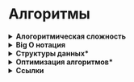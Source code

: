<h1>Алгоритмы</h1>

[//]: # (Алогоритмическая сложность todo: доработать)
<details><summary><b>Алогоритмическая сложность</b></summary><p>

- Вычислительная сложность (алгоритмическая сложность) - понятие, обозначающее функцию зависимости объема работы алгоритма от размера обрабатываемых данных.
- Пытается ответить на центральный вопрос разработки алгоритмов: как изменится время исполнения и объем занятой памяти в зависимости от размера входных данных?

<br></p>
</details>

[//]: # (Big O нотация todo: доработать)
<details><summary><b>Big O нотация</b></summary><p>

- `Big O нотация` — нужна для описания сложности алгоритмов.
- Это мера эффективности «в худшем случае», верхняя граница того, сколько времени потребуется для выполнения задачи, или сколько памяти для этого необходимо. Например, поиск элемента в несортированном списке имеет значение O(n).
- 
- Алгоритмы описывают с помощью двух характеристик — «времени» и «памяти».
- **Время**
  - Когда говорят о `Time Complexity` — речь идёт именно о количестве операций.
  - Проблема: секунды, минуты и часы — это не очень показательные единицы измерения. 
  - Кроме того, время работы алгоритма зависит от железа, на котором он выполняется, и других внешних факторов. 
  - Поэтому время считают не в секундах и часах, а в `количестве операций, которые алгоритм совершит`.
  - в О-нотации на операции с одной или двумя переменными вроде i++, a * b, a / 1024, max(a,b) уходит всего одна единица времени.
- **Память**
  - объём оперативной памяти, который потребуется алгоритму для работы. 
  - Потребление памяти обычно называется `Space Complexity` или просто `Space`, редко `Memory`.
  - Одна переменная — это одна ячейка памяти, а массив с тысячей ячеек — тысяча ячеек памяти.
  - Все ячейки считаются равноценными. Например, int a на 4 байта и double b на 8 байт имеют один вес.
  - `in-place` — алгоритмы, которые используют исходный массив как рабочее пространство. Они потребляют мало памяти и создают одиночные переменные — без копий исходного массива и промежуточных структур данных. 
  - `out-of-place` — алгоритмы, требующие дополнительной памяти, называют. 
  - Прежде чем использовать алгоритм, надо понять, хватит ли на него памяти, и если нет — поискать менее прожорливые альтернативы.
- 
- При расчёте Big O Notation используют **два правила**:
  - Константы откидываются. 
    - Нас интересует только часть формулы, которая зависит от размера входных данных. Проще говоря, это само число n, его степени, логарифмы, факториалы и экспоненты, где число находится в степени n.
  - Если в O есть сумма, нас интересует самое быстрорастущее слагаемое. 
    - Это называется асимптотической оценкой сложности
- 
- **Сценарии работы алгоритмов**
  - У каждого алгоритма есть худший, средний и лучший сценарии работы — в зависимости от того, насколько удачно выбраны входные данные. Часто их называют случаями.
  - `Худший случай `(worst case)
    - rогда входные данные требуют максимальных затрат времени и памяти.
  - `Лучший случай` (best case) 
    - полная противоположность worst case, самые удачные входные данные.
    - Правильно отсортированный массив, с которым алгоритму сортировки вообще ничего делать не нужно. В случае поиска — когда алгоритм находит нужный элемент с первого раза.
  - `Средний случай` (average case) 
    - между best case и worst case, но далеко не всегда понятно, где именно. 
    - Часто он совпадает с worst case 
    - всегда хуже best case, если best case не совпадает с worst case. Да, иногда они совпадают.
    - Как определяют средний случай? Считают статистически усреднённый результат: берут алгоритм, прокручивают его с разными данными, составляют сводку результатов и смотрят, вокруг какой функции распределились результаты. В общем, расчёт average case — дело сложное.
- 
- **Как определяют сложность алгоритмов?**
  - `На глаз`
  - `Амортизационный анализ` (разновидность "На глаз")
    - если на X «дешёвых» операций (например, с O(1)) приходится одна «дорогая» (например, с O(n)), то на большом количестве операций суммарная сложность получится неотличимой от O(1).
  - `Мастре-теорема`
    - широко исползуют для оценки сложности рекурсивных алгоритмов.
    - По сути, это набор правил по оценке сложности. Он учитывает, сколько новых ветвей рекурсии создаётся на каждом шаге и на сколько частей дробятся данные в каждом шаге рекурсии. Это если вкратце.
  - `Метод Монте-Карло`
    - применяют довольно редко — только если первые два применить невозможно. Особенно часто с его помощью описывают производительность систем, состоящих из множества алгоритмов.
    - Суть метода: берём алгоритм и гоняем его на случайных данных разного размера, замеряем время и память. Полученные измерения выкладываем на отдельные графики для памяти и времени. А затем автоматически вычисляется функция, которая лучше всего описывает полученное облако точек.
- 
- **Сложность поплулярных алгоритмов**
  - Линейный поиск - сравнивать значения одно за другим. Работает с любыми массивами. Сложность  O(n^2)
  - Бинарный поиск - упорядочить массив, потом открыть по середине и смотреть - нужно больше или меньше. Телефонный справочник.  работает только с отсортированныйми массивами, Сложность  O(n)
- 
- **Какие ещё есть оценки сложности нотаций**
  - `Big O` обозначает верхнюю границу сложности алгоритма. Это идеальный инструмент для поиска worst case.
  - `Big Omega` (которая пишется как подкова) обозначает нижнюю границу сложности, и её правильнее использовать для поиска best case.
  - `Big Theta` (пишется как О с чёрточкой) располагается между О и омегой и показывает точную функцию сложности алгоритма. С её помощью правильнее искать average case.
  - `Small o` и `Small omega` находятся по краям этой иерархии и используются в основном для сравнения алгоритмов между собой.

**Ссылки**
- [Habr - Big O](https://habr.com/ru/post/444594/)
- [Big O Notation: что это такое и как её посчитать](https://skillbox.ru/media/code/big-o-notation-chto-eto-takoe-i-kak-eye-poschitat/)
- [Proglib - Big O нотация: что это такое и почему ее обязательно нужно знать каждому программисту](https://proglib.io/p/big-o-notaciya-chto-eto-takoe-i-pochemu-ee-obyazatelno-nuzhno-znat-kazhdomu-programmistu-2022-02-17)

<br></p>
</details>

[//]: # (Структуры данных todo: доработать)
<details><summary><b>Структуры данных*</b></summary><p>

- `Стек` (Stack)
  - стопка тарелок
  - Last In First Out (LIFO) — последним вошел, первым вышел.
  - Массив в JS имеет атрибуты стека (но они умеют больше)
- `Очередь` (Queue)
  - First In First Out (FIFO) — первым вошел, первым вышел.
- `Связный список` (Linked List)
  - цепочечная структура данных, где каждый узел состоит из двух частей: данных узла и указателя на следующий узел/
  - в узле 1 ссылка на узел 2, а в нём на узел 3 и далее. Чтобы попасть в узел 3 надо найти узле 1, из него узел2 и только потом узел 3
  - в списках долго искать нужное произвольное значение
  - зато в списках быстро можно добавить/удалить значение в середине
- `Коллекция` (Set)
  - в отличии от массивов коллекция не допускает включения повторяющихся элементов и не содержит индексов.
  - т.е. нет индексво и каждая сущность встречается только 1 раз
- `Хеш-таблица` (Hash Table)
  - строится по принципу ключ-значение.
  - имеет hash function, преобразующую ключи в список номеров, которые используются как имена (значения) ключей. 
  - Одинаковые ключи должны возвращать одинаковые значения — в этом суть функции хэширования.
  - Из-за высокой скорости поиска значений по ключам, она используется в таких структурах, как Map, Dictionary и Object.
- `Дерево` (Tree)
  - нелинейная структура, в отличие от массива, стека и очереди. 
  - очень эффективно в части добавления и поиска элементов.
- `Нагруженное (префиксное) дерево` (Trie, читается как «try»)
  - разновидность поискового дерева. 
  - Данные в нем сохраняются последовательно (шаг за шагом) — каждый узел дерева представляет собой один шаг. 
  - Используется в словарях, поскольку существенно ускоряет поиск. Каждый узел дерева — буква алфавита, следование по ветке приводит к формированию слова. Оно также содержит «булевый индикатор» для определения того, что текущий узел является последней буквой.
- `Граф` (Graph)
  - также известный как сеть (Network), 
  - коллекция связанных между собой узлов. 
  - Бывает два вида графов — ориентированный и неориентированный, в зависимости от того, имеют ли ссылки направление. 
  - Графы могут быть представлены в виде списка или матрицы.

- **Ссылки** 
  - [Habr - 8 распространенных структур данных на примере JavaScript](https://habr.com/ru/post/497476/)


<br></p>
</details>

[//]: # (Оптимизация алгоритмов todo: доработать)
<details><summary><b>Оптимизация алгоритмов*</b></summary><p>

  - Вообще не очень понятно о чём речь.
  - Вероятно — выбор оптимального алгоритма под заадчу? 
  - Ну, например есть такая статья: [techrocks.ru - Оптимизация программного кода](https://techrocks.ru/2019/01/25/code-optimization-tips/)

<br></p>
</details>

[//]: # (Ссылки)
<details><summary><b>Ссылки</b></summary><p>

- [Алгоритмическая сложность](https://tproger.ru/translations/algorithms-and-data-structures)
- [Сортировки. Пузырьковая сортировка/фильтрация](https://tproger.ru/translations/sorting-for-beginners)
- [Бинарное дерево](https://tproger.ru/translations/binary-search-tree-for-beginners)
- [Wikipedia - Дональд Кнут «Искусство программирования»](https://ru.wikipedia.org/wiki/%D0%98%D1%81%D0%BA%D1%83%D1%81%D1%81%D1%82%D0%B2%D0%BE_%D0%BF%D1%80%D0%BE%D0%B3%D1%80%D0%B0%D0%BC%D0%BC%D0%B8%D1%80%D0%BE%D0%B2%D0%B0%D0%BD%D0%B8%D1%8F)
- [Адам Леос — Разбираемся в алгоритмах и структурах данных. Доступно и понятно](https://techrocks.ru/2019/12/12/algorithms-and-data-structures-basics/)

<br></p>
</details>